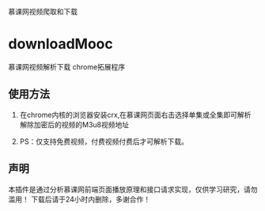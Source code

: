 慕课网视频爬取和下载
<h1>downloadMooc</h1>
<p> 慕课网视频解析下载 chrome拓展程序</p>
<h2>使用方法</h2>
<ol>
<li>
<p>在chrome内核的浏览器安装crx,在慕课网页面右击选择单集或全集即可解析解除加密后的视频的M3u8视频地址</p>
</li>
<li>
<p>PS：仅支持免费视频，付费视频付费后才可解析下载。</p>
</li>
</ol>
<h2>声明</h2>
<p>本插件是通过分析慕课网前端页面播放原理和接口请求实现，仅供学习研究，请勿滥用！
 下载后请于24小时内删除，多谢合作！</p>
 
